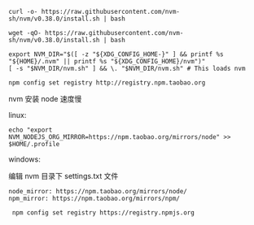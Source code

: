 



```shell
curl -o- https://raw.githubusercontent.com/nvm-sh/nvm/v0.38.0/install.sh | bash

wget -qO- https://raw.githubusercontent.com/nvm-sh/nvm/v0.38.0/install.sh | bash
```



```shell
export NVM_DIR="$([ -z "${XDG_CONFIG_HOME-}" ] && printf %s "${HOME}/.nvm" || printf %s "${XDG_CONFIG_HOME}/nvm")"
[ -s "$NVM_DIR/nvm.sh" ] && \. "$NVM_DIR/nvm.sh" # This loads nvm
```



```shell
npm config set registry http://registry.npm.taobao.org

```



nvm 安装 node 速度慢



linux:

```shell
echo "export NVM_NODEJS_ORG_MIRROR=https://npm.taobao.org/mirrors/node" >> $HOME/.profile
```



windows:

编辑 nvm 目录下 settings.txt 文件

```basic
node_mirror: https://npm.taobao.org/mirrors/node/
npm_mirror: https://npm.taobao.org/mirrors/npm/
```

```shell
 npm config set registry https://registry.npmjs.org
```

